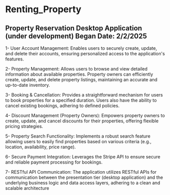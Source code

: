 # Renting_Property


## Property Reservation Desktop Application (under development) Began Date: 2/2/2025
1- User Account Management: Enables users to securely create, update, and delete their accounts, ensuring
personalized access to the application's features.

2- Property Management: Allows users to browse and view detailed information about available properties. Property
owners can efficiently create, update, and delete property listings, maintaining an accurate and up-to-date
inventory.

3- Booking & Cancellation: Provides a straightforward mechanism for users to book properties for a specified
duration. Users also have the ability to cancel existing bookings, adhering to defined policies.

4- Discount Management (Property Owners): Empowers property owners to create, update, and cancel discounts for
their properties, offering flexible pricing strategies.

5- Property Search Functionality: Implements a robust search feature allowing users to easily find properties based
on various criteria (e.g., location, availability, price range).

6- Secure Payment Integration: Leverages the Stripe API to ensure secure and reliable payment processing for
bookings.

7- RESTful API Communication: The application utilizes RESTful APIs for communication between the presentation
tier (desktop application) and the underlying business logic and data access layers, adhering to a clean and
scalable architecture

